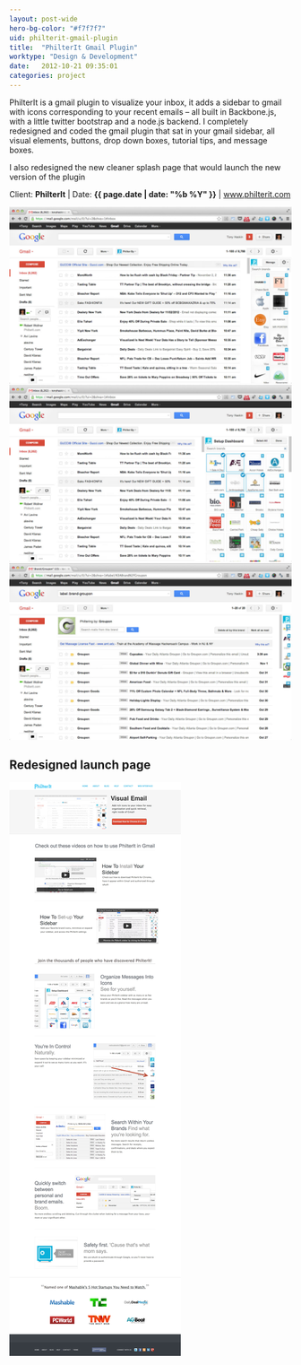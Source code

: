 ```yaml
---
layout: post-wide
hero-bg-color: "#f7f7f7"
uid: philterit-gmail-plugin
title:  "PhilterIt Gmail Plugin"
worktype: "Design & Development"
date:   2012-10-21 09:35:01
categories: project
---
```


<p>
  PhilterIt is a gmail plugin to visualize your inbox, it adds a sidebar to gmail with icons corresponding to your recent emails – all built in Backbone.js, with a little twitter bootstrap and a node.js backend. I completely redesigned and coded the gmail plugin that sat in your gmail sidebar, all visual elements, buttons, drop down boxes, tutorial tips, and message boxes.
</p>

<p>
  I also redesigned the new cleaner splash page that would launch the new version of the plugin
</p>

<p class="meta">Client: <strong>PhilterIt</strong> | Date: <strong>{{ page.date | date: "%b %Y" }}</strong> | <a href="http://www.philterit.com">www.philterit.com</a></p>

<div class="showcase">
  <img src="/img/philterit-gmail-plugin/1.jpg" alt="philterit-gmail-plugin-1">
  <img src="/img/philterit-gmail-plugin/2.jpg" alt="philterit-gmail-plugin-2">
  <img src="/img/philterit-gmail-plugin/3.jpg" alt="philterit-gmail-plugin-3">
  <h2>Redesigned launch page</h2>
  <img src="/img/philterit-gmail-plugin/4.jpg" alt="philterit-gmail-plugin-4">
</div>
